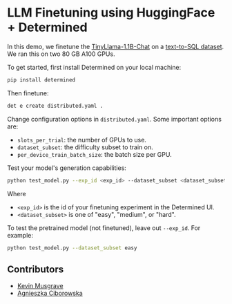 # LLM Finetuning using HuggingFace + Determined

In this demo, we finetune the [TinyLlama-1.1B-Chat](https://huggingface.co/TinyLlama/TinyLlama-1.1B-Chat-v0.4) on a [text-to-SQL dataset](https://huggingface.co/datasets/Clinton/Text-to-sql-v1). We ran this on two 80 GB A100 GPUs.

To get started, first install Determined on your local machine:
```bash
pip install determined
```

Then finetune:
```bash
det e create distributed.yaml . 
```

Change configuration options in `distributed.yaml`. Some important options are:
- `slots_per_trial`: the number of GPUs to use.
- `dataset_subset`: the difficulty subset to train on.
- `per_device_train_batch_size`: the batch size per GPU.


Test your model's generation capabilities:

```bash
python test_model.py --exp_id <exp_id> --dataset_subset <dataset_subset>
```

Where 
- `<exp_id>` is the id of your finetuning experiment in the Determined UI.
- `<dataset_subset>` is one of "easy", "medium", or "hard".

To test the pretrained model (not finetuned), leave out `--exp_id`. For example:

```bash
python test_model.py --dataset_subset easy
```

## Contributors

- [Kevin Musgrave](https://github.com/KevinMusgrave)
- [Agnieszka Ciborowska](https://github.com/aciborowska)